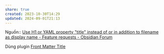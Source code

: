 ```yaml
---
share: true
created: 2023-10-30T14:29
updated: 2024-09-01T21:13
---
```

Nguồn:: [Use H1 or YAML property "title" instead of or in addition to filename as display name - Feature requests - Obsidian Forum](https://forum.obsidian.md/t/use-h1-or-yaml-property-title-instead-of-or-in-addition-to-filename-as-display-name/687/117)

Dùng plugin [Front Matter Title](https://github.com/snezhig/obsidian-front-matter-title)